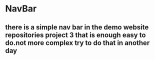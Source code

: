 # NavBar
## there is a simple nav bar in the demo website repositories project 3 that is enough easy to do.not more complex try to do that in another day
